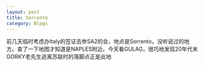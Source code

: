 ```yaml
---
layout: post 
title: Sorrento
category: Blogs
---
```


前几天临时考虑办Italy的签证去参SA2的会，地点是Sorrento，没听说过的地方。查了一下地图才知道是NAPLES附近。今天看GULAG，很巧地发现20年代末GORKY老先生逃离苏联时的落脚点正是此地
